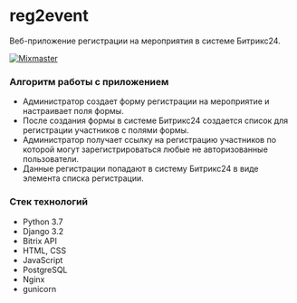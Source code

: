 # reg2event

Веб-приложение регистрации на мероприятия в системе Битрикс24.

[![Mixmaster](https://img.shields.io/badge/Developed%20by-mixmaster-blue?style=for-the-badge)](https://github.com/mixma5ter)

### Алгоритм работы с приложением
* Администратор создает форму регистрации на мероприятие и настраивает поля формы.
* После создания формы в системе Битрикс24 создается список для регистрации участников с полями формы.
* Администратор получает ссылку на регистрацию участников по которой могут зарегистрироваться любые не авторизованные пользователи.
* Данные регистрации попадают в систему Битрикс24 в виде элемента списка регистрации.

### Стек технологий
* Python 3.7
* Django 3.2
* Bitrix API
* HTML, CSS
* JavaScript
* PostgreSQL
* Nginx
* gunicorn
